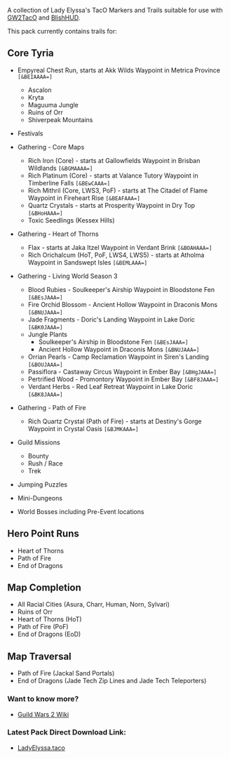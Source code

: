 A collection of Lady Elyssa's TacO Markers and Trails suitable for use with [GW2TacO](https://www.gw2taco.com/) and [BlishHUD](https://blishhud.com/).

This pack currently contains trails for:

## Core Tyria ##
* Empyreal Chest Run, starts at Akk Wilds Waypoint in Metrica Province `[&BEIAAAA=]`
   * Ascalon
   * Kryta
   * Maguuma Jungle
   * Ruins of Orr
   * Shiverpeak Mountains

* Festivals

* Gathering - Core Maps
   * Rich Iron (Core) - starts at Gallowfields Waypoint in Brisban Wildlands `[&BGMAAAA=]`
   * Rich Platinum (Core) - starts at Valance Tutory Waypoint in Timberline Falls `[&BEwCAAA=]`
   * Rich Mithril (Core, LWS3, PoF) - starts at The Citadel of Flame Waypoint in Fireheart Rise `[&BEAFAAA=]`
   * Quartz Crystals - starts at Prosperity Waypoint in Dry Top `[&BHoHAAA=]`
   * Toxic Seedlings (Kessex Hills)

* Gathering - Heart of Thorns
   * Flax - starts at Jaka Itzel Waypoint in Verdant Brink `[&BOAHAAA=]`
   * Rich Orichalcum (HoT, PoF, LWS4, LWS5) - starts at Atholma Waypoint in Sandswept Isles `[&BEMLAAA=]`

* Gathering - Living World Season 3
   * Blood Rubies - Soulkeeper's Airship Waypoint in Bloodstone Fen `[&BEsJAAA=]`
   * Fire Orchid Blossom - Ancient Hollow Waypoint in Draconis Mons `[&BNUJAAA=]`
   * Jade Fragments - Doric's Landing Waypoint in Lake Doric `[&BK0JAAA=]`
   * Jungle Plants
      * Soulkeeper's Airship in Bloodstone Fen `[&BEsJAAA=]`
      * Ancient Hollow Waypoint in Draconis Mons `[&BNUJAAA=]`
   * Orrian Pearls - Camp Reclamation Waypoint in Siren's Landing `[&BOUJAAA=]`
   * Passiflora - Castaway Circus Waypoint in Ember Bay `[&BHgJAAA=]`
   * Pertrified Wood - Promontory Waypoint in Ember Bay `[&BF8JAAA=]`
   * Verdant Herbs - Red Leaf Retreat Waypoint in Lake Doric `[&BK8JAAA=]`

* Gathering - Path of Fire
   * Rich Quartz Crystal (Path of Fire) - starts at Destiny's Gorge Waypoint in Crystal Oasis `[&BJMKAAA=]`

* Guild Missions 
   * Bounty
   * Rush / Race
   * Trek

* Jumping Puzzles

* Mini-Dungeons

* World Bosses including Pre-Event locations

## Hero Point Runs ##
* Heart of Thorns
* Path of Fire
* End of Dragons

## Map Completion ##
* All Racial Cities (Asura, Charr, Human, Norn, Sylvari)
* Ruins of Orr
* Heart of Thorns (HoT)
* Path of Fire (PoF)
* End of Dragons (EoD)

## Map Traversal ##
* Path of Fire (Jackal Sand Portals)
* End of Dragons (Jade Tech Zip Lines and Jade Tech Teleporters)

### Want to know more? ###
* [Guild Wars 2 Wiki](https://wiki.guildwars2.com/wiki/User:Lady_Elyssa)

### Latest Pack Direct Download Link: ###
* [LadyElyssa.taco](https://github.com/LadyElyssa/LadyElyssaTacoTrails/raw/main/LadyElyssa.taco)
